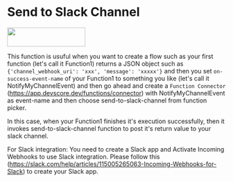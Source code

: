 # Send to Slack Channel

[<img src="https://firebasestorage.googleapis.com/v0/b/bkind-a71be.appspot.com/o/images%2Fpublic%2Fdeploy_on_devscore2-high-res.png?alt=media&token=ec117ba5-3915-482e-b011-e25304bb94b4" height="44px" width="180px">](https://app.devscore.dev/functions/editor?gitPath=https://github.com/DevScoreInc/samples&dirPath=send-to-slack-channel)


This function is usuful when you want to create a flow such as your first function (let's call it Function1) returns a JSON object such as `{'channel_webhook_uri': 'xxx', 'message': 'xxxxx'}` and then you set `on-success-event-name` of your Function1 to something you like (let's call it NotifyMyChannelEvent) and then go ahead and create a `Function Connector` (https://app.devscore.dev/functions/connector) with NotifyMyChannelEvent as event-name and then choose send-to-slack-channel from function picker. 

In this case, when your Function1 finishes it's execution successfully, then it invokes send-to-slack-channel function to post it's return value to your slack channel.


For Slack integration: 
You need to create a Slack app and Activate Incoming Webhooks to use Slack integration. Please follow this (https://slack.com/help/articles/115005265063-Incoming-Webhooks-for-Slack) to create your Slack app.

